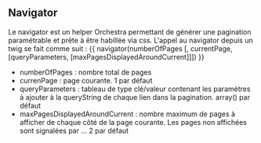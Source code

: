 ## Navigator
Le navigator est un helper Orchestra permettant de générer une pagination paramétrable et prête à être habillée via css.
L'appel au navigator depuis un twig se fait comme suit :
    {{ navigator(numberOfPages [, currentPage, [queryParameters, [maxPagesDisplayedAroundCurrent]]]) }}
  - numberOfPages : nombre total de pages
  - currenPage : page courante. 1 par défaut
  - queryParameters : tableau de type clé/valeur contenant les paramètres à ajouter à la queryString de chaque lien dans la pagination. array() par défaut
  - maxPagesDisplayedAroundCurrent : nombre maximum de pages à afficher de chaque côté de la page courante. Les pages non affichées sont signalées par ... 2 par défaut